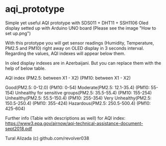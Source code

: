 # aqi_prototype
Simple yet useful AQI prototype with SDS011 + DHT11 + SSH1106 Oled display setted up with Arduino UNO board (Please see the image "How to set up.png")

With this prototype you will get sensor readings (Humidity, Temperature, PM2.5 and PM10) right away on OLED display in 3 seconds interval. Regarding the values, 
AQI indexes will appear below them.

In oled display indexes are in Azerbaijani. But you can replace them with the help of below table. 


AQI index (PM2.5: between X1 - X2) (PM10: between X1 - X2)

Good(PM2.5: 0-12.0) (PM10: 0-54)
Moderate(PM2.5: 12.1-35.4) (PM10: 55-154)
Unhealthy 
for sensitive 
groups(PM2.5: 35.5-55.4) (PM10: 155-254)
Unhealthy(PM2.5: 55.5-150.4) (PM10: 255-354)
Very Unhealthy(PM2.5: 150.5-250.4) (PM10: 355-424)
Hazardous(PM2.5: 250.5-500.4) (PM10: 425-604)

Further info (Table with descriptions as well) for AQI index: https://www3.epa.gov/airnow/aqi-technical-assistance-document-sept2018.pdf

Tural Alizada (c)
github.com/revolver038
